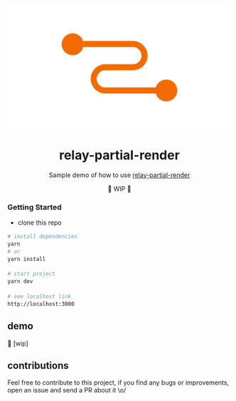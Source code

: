  <div align="center">
   <img width="500" src="img/relay-white.png" />
 </div>

<h1 align="center">
    relay-partial-render
</h1>

<div align="center">
 <span> Sample demo of how to use </span> <a href="https://relay.dev/docs/guided-tour/reusing-cached-data/rendering-partially-cached-data/">relay-partial-render<a/>
</div>

<p align="center">🚧 WIP 🚧</p>

### Getting Started
- clone this repo
```sh
# install dependencies
yarn
# or
yarn install

# start project
yarn dev

# see localhost link
http://localhost:3000
```
## demo
🔗 [wip]

## contributions
Feel free to contribute to this project, if you find any bugs or improvements, open an issue and send a PR about it \o/
